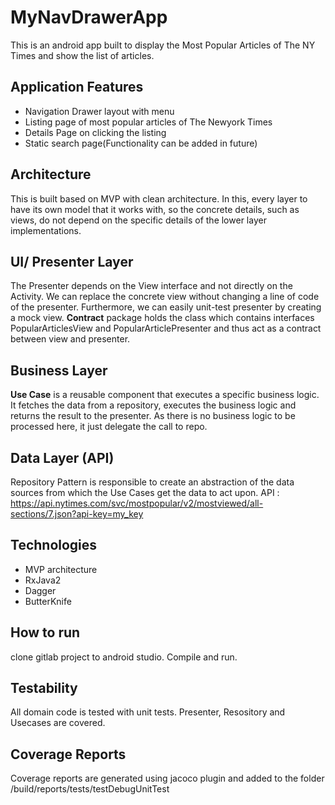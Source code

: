 # MyNavDrawerApp
This is an android app built to display the Most Popular Articles of The NY Times and show the list of articles.

## Application Features
- Navigation Drawer layout with menu
- Listing page of most popular articles of The Newyork Times
- Details Page on clicking the listing
- Static search page(Functionality can be added in future)

## Architecture
This is built based on MVP with clean architecture. In this, every layer to have its own model that it works with, so the concrete details, such as views, do not depend on the specific details of the lower layer implementations.

## UI/ Presenter Layer

The Presenter depends on the View interface and not directly on the Activity. We can replace the concrete view without changing a line of code of the presenter. Furthermore, we can easily unit-test presenter by creating a mock view.
**Contract** package holds the class which contains interfaces PopularArticlesView and PopularArticlePresenter and thus act as a contract between view and presenter.

## Business Layer

**Use Case** is a reusable component that executes a specific business logic. It fetches the data from a repository, executes the business logic and returns the result to the presenter. As there is no business logic to be processed here, it just delegate the call to repo.

## Data Layer (API)

Repository Pattern is responsible to create an abstraction of the data sources from which the Use Cases get the data to act upon. 
API : https://api.nytimes.com/svc/mostpopular/v2/mostviewed/all-sections/7.json?api-key=my_key

## Technologies 
- MVP architecture
- RxJava2
- Dagger
- ButterKnife

## How to run
clone gitlab project to android studio. Compile and run.

## Testability
All domain code is tested with unit tests. Presenter, Resository and Usecases are covered.

## Coverage Reports
Coverage reports are generated using jacoco plugin and added to the folder /build/reports/tests/testDebugUnitTest
